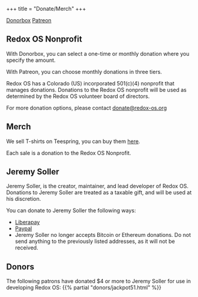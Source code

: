 +++
title = "Donate/Merch"
+++

<a class="btn btn-default" href="https://donorbox.org/redox-os">Donorbox</a>
<a class="btn btn-primary" href="https://www.patreon.com/redox_os">Patreon</a>

## Redox OS Nonprofit

With Donorbox, you can select a one-time or monthly donation where you specify the amount.

With Patreon, you can choose monthly donations in three tiers.

Redox OS has a Colorado (US) incorporated 501(c)(4) nonprofit that manages
donations. Donations to the Redox OS nonprofit will be used as determined by
the Redox OS volunteer board of directors.

For more donation options, please contact donate@redox-os.org

## Merch

We sell T-shirts on Teespring, you can buy them [here](https://redox-os.creator-spring.com/).

Each sale is a donation to the Redox OS Nonprofit.

## Jeremy Soller

Jeremy Soller, is the creator, maintainer, and lead developer of Redox OS.
Donations to Jeremy Soller are treated as a taxable gift, and will be used at
his discretion.

You can donate to Jeremy Soller the following ways:

- [Liberapay](https://liberapay.com/redox_os)
- [Paypal](https://www.paypal.me/redoxos)
- Jeremy Soller no longer accepts Bitcoin or Ethereum donations. Do not send
  anything to the previously listed addresses, as it will not be received.

## Donors

The following patrons have donated $4 or more to Jeremy Soller for use in developing Redox OS:
{{% partial "donors/jackpot51.html" %}}
